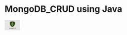 # MongoDB_CRUD using Java


<img src="https://github.com/FernanCetinaE/MongoDB_CRUD/blob/main/ignore/mongodb.png" width="50">
